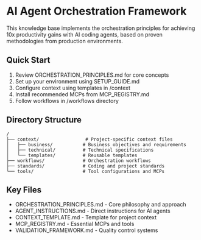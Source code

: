 # AI Agent Orchestration Framework

This knowledge base implements the orchestration principles for achieving 10x productivity gains with AI coding agents, based on proven methodologies from production environments.

## Quick Start
1. Review ORCHESTRATION_PRINCIPLES.md for core concepts
2. Set up your environment using SETUP_GUIDE.md
3. Configure context using templates in /context
4. Install recommended MCPs from MCP_REGISTRY.md
5. Follow workflows in /workflows directory

## Directory Structure
```
/
├── context/                 # Project-specific context files
│   ├── business/           # Business objectives and requirements
│   ├── technical/          # Technical specifications
│   └── templates/          # Reusable templates
├── workflows/              # Orchestration workflows
├── standards/              # Coding and project standards
└── tools/                  # Tool configurations and MCPs
```

## Key Files
- ORCHESTRATION_PRINCIPLES.md - Core philosophy and approach
- AGENT_INSTRUCTIONS.md - Direct instructions for AI agents
- CONTEXT_TEMPLATE.md - Template for project context
- MCP_REGISTRY.md - Essential MCPs and tools
- VALIDATION_FRAMEWORK.md - Quality control systems